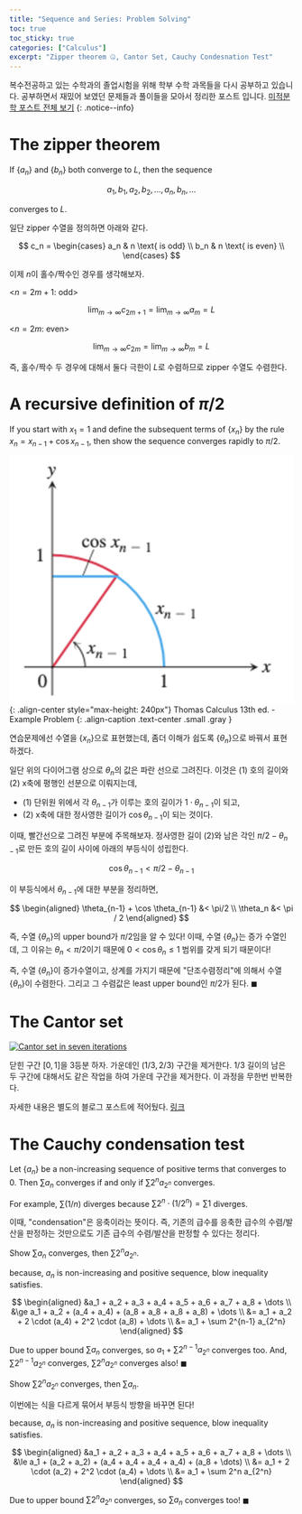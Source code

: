 ```yaml
---
title: "Sequence and Series: Problem Solving"
toc: true
toc_sticky: true
categories: ["Calculus"]
excerpt: "Zipper theorem 🤐, Cantor Set, Cauchy Condesnation Test"
---
```


복수전공하고 있는 수학과의 졸업시험을 위해 학부 수학 과목들을 다시 공부하고 있습니다. 공부하면서 재밌어 보였던 문제들과 풀이들을 모아서 정리한 포스트 입니다. [미적분학 포스트 전체 보기](/categories/calculus)
{: .notice--info}

# The zipper theorem

<div class="theorem" markdown="1">

If $\{ a_n \}$ and $\{ b_n \}$ both converge to $L$, then the sequence

$$
a_1, b_1, a_2, b_2, ..., a_n, b_n, ...
$$

converges to $L$.

</div>

일단 zipper 수열을 정의하면 아래와 같다.

$$
c_n =
\begin{cases}
a_n & n \text{ is odd} \\
b_n & n \text{ is even} \\
\end{cases}
$$

이제 $n$이 홀수/짝수인 경우를 생각해보자.

<$n = 2m + 1$: odd>

$$
\lim_{m \rightarrow \infty} c_{2m + 1} = \lim_{m \rightarrow \infty} a_m = L
$$

<$n = 2m$: even>

$$
\lim_{m \rightarrow \infty} c_{2m} = \lim_{m \rightarrow \infty} b_m = L
$$

즉, 홀수/짝수 두 경우에 대해서 둘다 극한이 $L$로 수렴하므로 zipper 수열도 수렴한다.

# A recursive definition of $\pi/2$

<div class="theorem" markdown="1">

If you start with $x_1 = 1$ and define the subsequent terms of $\{ x_n \}$ by the rule $x_n = x_{n-1} + \cos x_{n-1}$, then show the sequence converges rapidly to $\pi/2$.

</div>

![](/images/mathematics/calculus/recurisve-definition-of-pi-2.png){: .align-center style="max-height: 240px"}
Thomas Calculus 13th ed. - Example Problem
{: .align-caption .text-center .small .gray }

연습문제에선 수열을 $\{ x_n \}$으로 표현했는데, 좀더 이해가 쉽도록 $\{ \theta_n \}$으로 바꿔서 표현하겠다.

일단 위의 다이어그램 상으로 $\theta_n$의 값은 파란 선으로 그려진다. 이것은 (1) 호의 길이와 (2) x축에 평행인 선분으로 이뤄지는데,

- (1) 단위원 위에서 각 $\theta_{n-1}$가 이루는 호의 길이가 $1 \cdot \theta_{n-1}$이 되고,
- (2) x축에 대한 정사영한 길이가 $\cos \theta_{n-1}$이 되는 것이다.

이때, 빨간선으로 그려진 부분에 주목해보자. 정사영한 길이 (2)와 남은 각인 $\pi/2 - \theta_{n-1}$로 만든 호의 길이 사이에 아래의 부등식이 성립한다.

$$
\cos \theta_{n-1} < \pi/2 - \theta_{n-1}
$$

이 부등식에서 $\theta_{n-1}$에 대한 부분을 정리하면,

$$
\begin{aligned}
\theta_{n-1} + \cos \theta_{n-1} &< \pi/2 \\
\theta_n &< \pi / 2
\end{aligned}
$$

즉, 수열 $\{ \theta_n \}$의 upper bound가 $\pi/2$임을 알 수 있다! 이때, 수열 $\{ \theta_n \}$는 증가 수열인데, 그 이유는 $\theta_n < \pi/2$이기 때문에 $0 < \cos \theta_n \le 1$ 범위를 갖게 되기 때문이다!

즉, 수열 $\{ \theta_n \}$이 증가수열이고, 상계를 가지기 때문에 "단조수렴정리"에 의해서 수열 $\{ \theta_n \}$이 수렴한다. 그리고 그 수렴값은 least upper bound인 $\pi/2$가 된다. $\blacksquare$


# The Cantor set

<a title="127 &quot;rect&quot;, Public domain, via Wikimedia Commons" href="https://commons.wikimedia.org/wiki/File:Cantor_set_in_seven_iterations.svg"><img width="512" alt="Cantor set in seven iterations" src="https://upload.wikimedia.org/wikipedia/commons/thumb/5/56/Cantor_set_in_seven_iterations.svg/512px-Cantor_set_in_seven_iterations.svg.png?20101225221326" class="align-center"></a>

<div class="definition" markdown="1">

닫힌 구간 $[0, 1]$을 3등분 하자. 가운데인 $(1/3, 2/3)$ 구간을 제거한다. 1/3 길이의 남은 두 구간에 대해서도 같은 작업을 하여 가운데 구간을 제거한다. 이 과정을 무한번 반복한다.

</div>

자세한 내용은 별도의 블로그 포스트에 적어뒀다. [링크](https://bluehorn07.github.io/2024/06/08/cantor-set/)

# The Cauchy condensation test

<div class="theorem" markdown="1">

Let $\{ a_n \}$ be a non-increasing sequence of positive terms that converges to $0$. Then $\sum a_n$ converges if and only if $\sum 2^n a_{2^n}$ converges.

For example, $\sum (1/n)$ diverges because $\sum 2^n \cdot (1/2^n) = \sum 1$ diverges.

</div>

이때, "condensation"은 응축이라는 뜻이다. 즉, 기존의 급수를 응축한 급수의 수렴/발산을 판정하는 것만으로도 기존 급수의 수렴/발산을 판정할 수 있다는 정리다.

<div class="proof" markdown="1">

Show $\sum a_n$ converges, then $\sum 2^n a_{2^n}$.

because, $a_n$ is non-increasing and positive sequence, blow inequality satisfies.

$$
\begin{aligned}
&a_1 + a_2 + a_3 + a_4 + a_5 + a_6 + a_7 + a_8 + \dots \\
&\ge a_1 + a_2 + (a_4 + a_4) + (a_8 + a_8 + a_8 + a_8) + \dots \\
&= a_1 + a_2 + 2 \cdot (a_4) + 2^2 \cdot (a_8) + \dots \\
&= a_1 + \sum 2^{n-1} a_{2^n}
\end{aligned}
$$

Due to upper bound $\sum a_n$ converges, so $a_1 + \sum 2^{n-1} a_{2^n}$ converges too. And, $\sum 2^{n-1} a_{2^n}$ converges, $\sum 2^n a_{2^n}$ converges also! $\blacksquare$

</div>

<div class="proof" markdown="1">

Show $\sum 2^n a_{2^n}$ converges, then $\sum a_n$.

이번에는 식을 다르게 묶어서 부등식 방향을 바꾸면 된다!

because, $a_n$ is non-increasing and positive sequence, blow inequality satisfies.

$$
\begin{aligned}
&a_1 + a_2 + a_3 + a_4 + a_5 + a_6 + a_7 + a_8 + \dots \\
&\le a_1 + (a_2 + a_2) + (a_4 + a_4 + a_4 + a_4) + (a_8 + \dots) \\
&= a_1 + 2 \cdot (a_2) + 2^2 \cdot (a_4) + \dots \\
&= a_1 + \sum 2^n a_{2^n}
\end{aligned}
$$

Due to upper bound $\sum 2^n a_{2^n}$ converges, so $\sum a_n$ converges too! $\blacksquare$

</div>




